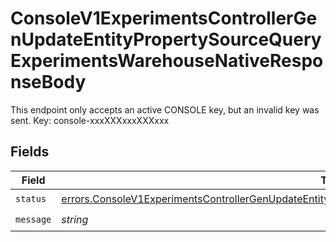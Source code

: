 # ConsoleV1ExperimentsControllerGenUpdateEntityPropertySourceQueryExperimentsWarehouseNativeResponseBody

This endpoint only accepts an active CONSOLE key, but an invalid key was sent. Key: console-xxxXXXxxxXXXxxx


## Fields

| Field                                                                                                                                                                                                                              | Type                                                                                                                                                                                                                               | Required                                                                                                                                                                                                                           | Description                                                                                                                                                                                                                        |
| ---------------------------------------------------------------------------------------------------------------------------------------------------------------------------------------------------------------------------------- | ---------------------------------------------------------------------------------------------------------------------------------------------------------------------------------------------------------------------------------- | ---------------------------------------------------------------------------------------------------------------------------------------------------------------------------------------------------------------------------------- | ---------------------------------------------------------------------------------------------------------------------------------------------------------------------------------------------------------------------------------- |
| `status`                                                                                                                                                                                                                           | [errors.ConsoleV1ExperimentsControllerGenUpdateEntityPropertySourceQueryExperimentsWarehouseNativeStatus](../../models/errors/consolev1experimentscontrollergenupdateentitypropertysourcequeryexperimentswarehousenativestatus.md) | :heavy_check_mark:                                                                                                                                                                                                                 | N/A                                                                                                                                                                                                                                |
| `message`                                                                                                                                                                                                                          | *string*                                                                                                                                                                                                                           | :heavy_check_mark:                                                                                                                                                                                                                 | N/A                                                                                                                                                                                                                                |